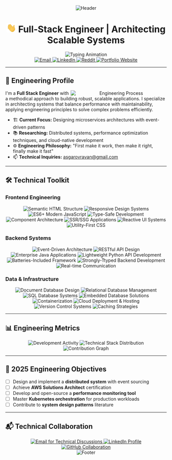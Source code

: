 <div align="center">
  <img src="https://capsule-render.vercel.app/api?type=waving&color=gradient&height=200&section=header&text=Ravan%20Asgarov&fontSize=50&fontAlignY=40&animation=fadeIn" alt="Header" />
  
  <h1> 
    <img src="https://raw.githubusercontent.com/ABSphreak/ABSphreak/master/gifs/Hi.gif" width="30px"> 
    Full-Stack Engineer | Architecting Scalable Systems
  </h1>
  
  <div align="center">
    <img src="https://readme-typing-svg.demolab.com?font=Fira+Code&weight=600&size=24&duration=3000&pause=1000&color=7E3AF2&center=true&vCenter=true&width=600&lines=Systems+Architecture+Enthusiast;Clean+Code+Advocate;Performance-Optimized+Solutions;Full-Stack+Engineering" alt="Typing Animation" />
  </div>
  
<div>
  <a href="mailto:asgarovravan@gmail.com">
    <img src="https://img.shields.io/badge/Email-D14836?style=for-the-badge&logo=gmail&logoColor=white" alt="Email">
  </a>
  <a href="https://www.linkedin.com/in/ravan-asgarov-45ba96380/">
    <img src="https://img.shields.io/badge/LinkedIn-0077B5?style=for-the-badge&logo=linkedin&logoColor=white" alt="LinkedIn">
  </a>
  <a href="https://reddit.com/user/FitCarpenter7054/">
    <img src="https://img.shields.io/badge/Reddit-FF4500?style=for-the-badge&logo=reddit&logoColor=white" alt="Reddit">
  </a>
  <a href="https://portfolio-omega-five-50.vercel.app/">
    <img src="https://img.shields.io/badge/Portfolio-4285F4?style=for-the-badge&logo=vercel&logoColor=white" alt="Portfolio Website">
  </a>
</div>

</div>

---

## **🔧 Engineering Profile**

<div align="center">
  <img src="https://github.com/21Ravan12/21Ravan12/blob/main/assets/coding.gif?raw=true" width="300" align="right" alt="Engineering Process">
</div>

I'm a **Full Stack Engineer** with a methodical approach to building robust, scalable applications. I specialize in architecting systems that balance performance with maintainability, applying engineering principles to solve complex problems efficiently.

- 🏗️ **Current Focus:** Designing microservices architectures with event-driven patterns
- 📚 **Researching:** Distributed systems, performance optimization techniques, and cloud-native development
- ⚙️ **Engineering Philosophy:** "First make it work, then make it right, finally make it fast"
- 📫 **Technical Inquiries:** [asgarovravan@gmail.com](mailto:asgarovravan@gmail.com)

---

## **🛠️ Technical Toolkit**

### **Frontend Engineering**
<div align="center">
  <img src="https://img.shields.io/badge/HTML5-E34F26?style=for-the-badge&logo=html5&logoColor=white" title="Semantic HTML Structure">
  <img src="https://img.shields.io/badge/CSS3-1572B6?style=for-the-badge&logo=css3&logoColor=white" title="Responsive Design Systems">
  <img src="https://img.shields.io/badge/JavaScript-F7DF1E?style=for-the-badge&logo=javascript&logoColor=black" title="ES6+ Modern JavaScript">
  <img src="https://img.shields.io/badge/TypeScript-3178C6?style=for-the-badge&logo=typescript&logoColor=white" title="Type-Safe Development">
  <img src="https://img.shields.io/badge/React-61DAFB?style=for-the-badge&logo=react&logoColor=black" title="Component Architecture">
  <img src="https://img.shields.io/badge/Next.js-000000?style=for-the-badge&logo=next.js&logoColor=white" title="SSR/SSG Applications">
  <img src="https://img.shields.io/badge/Vue.js-4FC08D?style=for-the-badge&logo=vue.js&logoColor=white" title="Reactive UI Systems">
  <img src="https://img.shields.io/badge/Tailwind_CSS-06B6D4?style=for-the-badge&logo=tailwind-css&logoColor=white" title="Utility-First CSS">
</div>

### **Backend Systems**
<div align="center">
  <img src="https://img.shields.io/badge/Node.js-339933?style=for-the-badge&logo=node.js&logoColor=white" title="Event-Driven Architecture">
  <img src="https://img.shields.io/badge/Express.js-000000?style=for-the-badge&logo=express&logoColor=white" title="RESTful API Design">
  <img src="https://img.shields.io/badge/Spring_Boot-6DB33F?style=for-the-badge&logo=spring-boot&logoColor=white" title="Enterprise Java Applications">
  <img src="https://img.shields.io/badge/Flask-000000?style=for-the-badge&logo=flask&logoColor=white" title="Lightweight Python API Development">
  <img src="https://img.shields.io/badge/Django-092E20?style=for-the-badge&logo=django&logoColor=white" title="Batteries-Included Framework">
  <img src="https://img.shields.io/badge/Java-007396?style=for-the-badge&logo=java&logoColor=white" title="Strongly-Ttyped Backend Development">
  <img src="https://img.shields.io/badge/Socket.io-010101?style=for-the-badge&logo=socket.io&logoColor=white" title="Real-time Communication">
</div>

### **Data & Infrastructure**
<div align="center">
  <img src="https://img.shields.io/badge/MongoDB-47A248?style=for-the-badge&logo=mongodb&logoColor=white" title="Document Database Design">
  <img src="https://img.shields.io/badge/PostgreSQL-4169E1?style=for-the-badge&logo=postgresql&logoColor=white" title="Relational Database Management">
  <img src="https://img.shields.io/badge/MySQL-4479A1?style=for-the-badge&logo=mysql&logoColor=white" title="SQL Database Systems">
  <img src="https://img.shields.io/badge/SQLite-003B57?style=for-the-badge&logo=sqlite&logoColor=white" title="Embedded Database Solutions">
  <img src="https://img.shields.io/badge/Docker-2496ED?style=for-the-badge&logo=docker&logoColor=white" title="Containerization">
  <img src="https://img.shields.io/badge/Vercel-000000?style=for-the-badge&logo=vercel&logoColor=white" title="Cloud Deployment & Hosting">
  <img src="https://img.shields.io/badge/Git-F05032?style=for-the-badge&logo=git&logoColor=white" title="Version Control Systems">
  <img src="https://img.shields.io/badge/Redis-DC382D?style=for-the-badge&logo=redis&logoColor=white" title="Caching Strategies">
</div>

---

## **📊 Engineering Metrics**
<div align="center">
  <img height="180em" src="https://github-readme-stats.vercel.app/api?username=21Ravan12&show_icons=true&theme=radical&hide_border=true&count_private=true&include_all_commits=true" alt="Development Activity" />
  <img height="180em" src="https://github-readme-stats.vercel.app/api/top-langs/?username=21Ravan12&layout=compact&theme=radical&hide_border=true&langs_count=8" alt="Technical Stack Distribution" />
</div>

<div align="center">
  <img src="https://github-readme-activity-graph.vercel.app/graph?username=21Ravan12&theme=react-dark&hide_border=true&area=true" alt="Contribution Graph" />
</div>

---

## **🎯 2025 Engineering Objectives**
- [ ] Design and implement a **distributed system** with event sourcing
- [ ] Achieve **AWS Solutions Architect** certification
- [ ] Develop and open-source a **performance monitoring tool**
- [ ] Master **Kubernetes orchestration** for production workloads
- [ ] Contribute to **system design patterns** literature

---

## **📬 Technical Collaboration**
<div align="center">
  <a href="mailto:asgarovravan@gmail.com">
    <img src="https://img.shields.io/badge/Technical_Inquiry-D14836?style=for-the-badge&logo=gmail&logoColor=white" alt="Email for Technical Discussions">
  </a>
  <a href="https://www.linkedin.com/in/ravan-asgarov-45ba96380/">
    <img src="https://img.shields.io/badge/Professional_Network-0077B5?style=for-the-badge&logo=linkedin&logoColor=white" alt="LinkedIn Profile">
  </a>
  <a href="https://github.com/21Ravan12">
    <img src="https://img.shields.io/badge/Code_Review-181717?style=for-the-badge&logo=github&logoColor=white" alt="GitHub Collaboration">
  </a>
</div>

<div align="center">
   <img src="https://capsule-render.vercel.app/api?type=waving&color=gradient&height=120&section=footer&fontSize=40" alt="Footer" />
</div>
